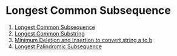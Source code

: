 # Longest Common Subsequence

1. [Longest Common Subsequence](./longest_common_subsequence.cpp)
2. [Longest Common Substring](./longest_common_substring.cpp)
3. [Minimum Deletion and Insertion to convert string a to b](./min_del_insert_to_convert_string_a_to_b.cpp)
4. [Longest Palindromic Subsequence](./longest_palindrome_subsequence.cpp)